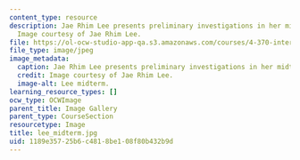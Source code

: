 ```yaml
---
content_type: resource
description: Jae Rhim Lee presents preliminary investigations in her midterm presentation.
  Image courtesy of Jae Rhim Lee.
file: https://ol-ocw-studio-app-qa.s3.amazonaws.com/courses/4-370-interrogative-design-workshop-fall-2005/1189e35725b6c4818be108f80b432b9d_lee_midterm.jpg
file_type: image/jpeg
image_metadata:
  caption: Jae Rhim Lee presents preliminary investigations in her midterm presentation.
  credit: Image courtesy of Jae Rhim Lee.
  image-alt: Lee midterm.
learning_resource_types: []
ocw_type: OCWImage
parent_title: Image Gallery
parent_type: CourseSection
resourcetype: Image
title: lee_midterm.jpg
uid: 1189e357-25b6-c481-8be1-08f80b432b9d
---
```

